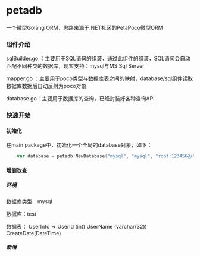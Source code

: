 petadb
=====

一个微型Golang ORM，思路来源于.NET社区的PetaPoco微型ORM

### 组件介绍
sqlBuilder.go ：主要用于SQL语句的组装，通过此组件的组装，SQL语句会自动匹配不同种类的数据库，现暂支持：mysql与MS Sql Server 

mapper.go ：主要用于poco类型与数据库表之间的映射，database/sql组件读取数据库数据后自动反射为poco对象

database.go：主要用于数据库的查询，已经封装好各种查询API

### 快速开始 
#### 初始化 

在main package中，初始化一个全局的database对象，如下：
```go
	var database = petadb.NewDatabase("mysql", "mysql", "root:123456@/test?charset=utf8")
```

#### 增删改查
##### 环境
数据库类型：mysql

数据库：test

数据表： UserInfo => UserId (int)   UserName (varchar(32))   CreateDate(DateTime)
	
##### 新增
